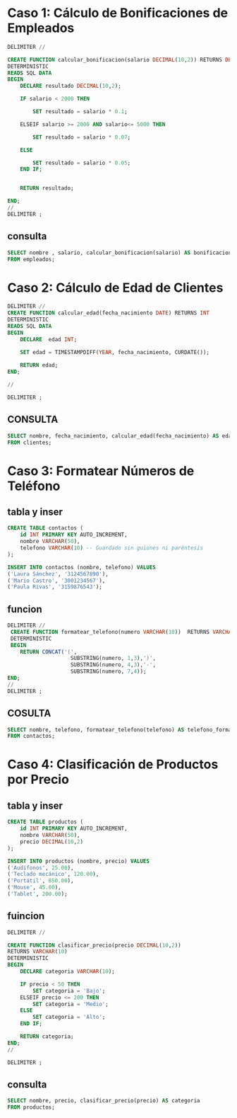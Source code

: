 # Caso 1: Cálculo de Bonificaciones de Empleados

```sql
DELIMITER //

CREATE FUNCTION calcular_bonificacion(salario DECIMAL(10,2)) RETURNS DECIMAL(10,2)
DETERMINISTIC
READS SQL DATA
BEGIN
    DECLARE resultado DECIMAL(10,2);

    IF salario < 2000 THEN

        SET resultado = salario * 0.1;

    ELSEIF salario >= 2000 AND salario<= 5000 THEN

        SET resultado = salario * 0.07; 

    ELSE

        SET resultado = salario * 0.05;
    END IF;


    RETURN resultado;

END;
//
DELIMITER ;
```

## consulta

```sql
SELECT nombre , salario, calcular_bonificacion(salario) AS bonificacion
FROM empleados;
```


#  Caso 2: Cálculo de Edad de Clientes

```sql
DELIMITER //
CREATE FUNCTION calcular_edad(fecha_nacimiento DATE) RETURNS INT
DETERMINISTIC
READS SQL DATA
BEGIN
    DECLARE  edad INT;
    
    SET edad = TIMESTAMPDIFF(YEAR, fecha_nacimiento, CURDATE());

    RETURN edad;
END;

//

DELIMITER ;

```
## CONSULTA

```sql
SELECT nombre, fecha_nacimiento, calcular_edad(fecha_nacimiento) AS edad
FROM clientes;
```

# Caso 3: Formatear Números de Teléfono

## tabla y inser

```sql
CREATE TABLE contactos (
    id INT PRIMARY KEY AUTO_INCREMENT,
    nombre VARCHAR(50),
    telefono VARCHAR(10) -- Guardado sin guiones ni paréntesis
);

INSERT INTO contactos (nombre, telefono) VALUES
('Laura Sánchez', '3124567890'),
('Mario Castro', '3001234567'),
('Paula Rivas', '3159876543');
```

## funcion

```sql
DELIMITER //
 CREATE FUNCTION formatear_telefono(numero VARCHAR(10))  RETURNS VARCHAR(14)
 DETERMINISTIC
 BEGIN 
    RETURN CONCAT('(',
                    SUBSTRING(numero, 1,3),')',
                    SUBSTRING(numero, 4,3),'-',
                    SUBSTRING(numero, 7,4));
END;
//
DELIMITER ;
```

## COSULTA
```sql
SELECT nombre, telefono, formatear_telefono(telefono) AS telefono_formateado
FROM contactos;
```

# Caso 4: Clasificación de Productos por Precio

## tabla y inser

```sql
CREATE TABLE productos (
    id INT PRIMARY KEY AUTO_INCREMENT,
    nombre VARCHAR(50),
    precio DECIMAL(10,2)
);

INSERT INTO productos (nombre, precio) VALUES
('Audífonos', 25.00),
('Teclado mecánico', 120.00),
('Portátil', 850.00),
('Mouse', 45.00),
('Tablet', 200.00);
```

## fuincion

```sql
DELIMITER //

CREATE FUNCTION clasificar_precio(precio DECIMAL(10,2))
RETURNS VARCHAR(10)
DETERMINISTIC
BEGIN
    DECLARE categoria VARCHAR(10);

    IF precio < 50 THEN
        SET categoria = 'Bajo';
    ELSEIF precio <= 200 THEN
        SET categoria = 'Medio';
    ELSE
        SET categoria = 'Alto';
    END IF;

    RETURN categoria;
END;
//

DELIMITER ;
```

## consulta

```sql
SELECT nombre, precio, clasificar_precio(precio) AS categoria
FROM productos;
```